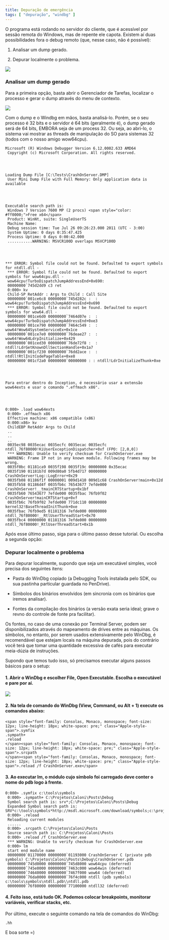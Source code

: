 ```yaml
---
title: Depuração de emergência
tags: [ "depuração", "windbg" ]
---
```


O programa está rodando no servidor do cliente, que é acessível por sessão remota do Windows, mas de repente ele capota. Existem aí duas possibilidades fora o debug remoto (que, nesse caso, não é possível):



	
  1. Analisar um dump gerado.

	
  2. Depurar localmente o problema.


[![](/images/CrashOnServerCrash.png)](/images/CrashOnServerCrash.png)


### Analisar um dump gerado


Para a primeira opção, basta abrir o Gerenciador de Tarefas, localizar o processo e gerar o dump através do menu de contexto.

[![](/images/GenerateCrashDumpTaskManager.png)](/images/GenerateCrashDumpTaskManager.png)

Com o dump e o Windbg em mãos, basta analisá-lo. Porém, se o seu processo é 32 bits e o servidor é 64 bits (geralmente é), o dump gerado será de 64 bits, EMBORA seja de um process 32. Ou seja, ao abri-lo, o sistema vai mostrar as threads de manipulação do SO para sistemas 32 (todos com o nosso amigo wow64cpu).

    
    Microsoft (R) Windows Debugger Version 6.12.0002.633 AMD64
     Copyright (c) Microsoft Corporation. All rights reserved.



    
    Loading Dump File [C:\Tests\CrashOnServer.DMP]
     User Mini Dump File with Full Memory: Only application data is available



    
    Executable search path is:
     Windows 7 Version 7600 MP (2 procs) <span style="color: #ff0000;">Free x64</span>
     Product: WinNt, suite: SingleUserTS
     Machine Name:
     Debug session time: Tue Jul 26 09:26:23.000 2011 (UTC - 3:00)
     System Uptime: 0 days 0:35:47.425
     Process Uptime: 0 days 0:00:42.000
     ...........WARNING: MSVCR100D overlaps MSVCP100D



    
    *** ERROR: Symbol file could not be found. Defaulted to export symbols for ntdll.dll -
     *** ERROR: Symbol file could not be found. Defaulted to export symbols for wow64cpu.dll -
     wow64cpu!TurboDispatchJumpAddressEnd+0x690:
     00000000`745d2dd9 c3 ret
     0:000> kv
     Child-SP RetAddr : Args to Child : Call Site
     00000000`001ce6c8 00000000`745d282c :  : wow64cpu!TurboDispatchJumpAddressEnd+0x690
     *** ERROR: Symbol file could not be found. Defaulted to export symbols for wow64.dll -
     00000000`001ce6d0 00000000`7464d07e :  : wow64cpu!TurboDispatchJumpAddressEnd+0xe3
     00000000`001ce790 00000000`7464c549 :  : wow64!Wow64SystemServiceEx+0x1ce
     00000000`001ce7e0 00000000`76deae27 :  : wow64!Wow64LdrpInitialize+0x429
     00000000`001ced30 00000000`76de72f8 :  : ntdll!LdrGetKnownDllSectionHandle+0x1a7
     00000000`001cf230 00000000`76dd2ace :  : ntdll!RtlInitCodePageTable+0xe8
     00000000`001cf2a0 00000000`00000000 : : ntdll!LdrInitializeThunk+0xe



    
    Para entrar dentro do Inception, é necessário usar a extensão wow64exts e usar o comando ".effmach x86".



    
    0:000> .load wow64exts
     0:000> .effmach x86
     Effective machine: x86 compatible (x86)
     0:000:x86> kv
     ChildEBP RetAddr Args to Child
     ..
     ..
     ..
     0035ec98 0035ecac 0035ecfc 0035ecac 0035ecfc ntdll_76f80000!KiUserExceptionDispatcher+0xf (FPO: [2,0,0])
     *** WARNING: Unable to verify checksum for CrashOnServer.exe
     WARNING: Frame IP not in any known module. Following frames may be wrong.
     0035f0bc 01181ca9 0035f198 0035f19c 00000000 0x35ecac
     0035f190 01181b7d 009d80a0 5fb4d717 00000000 CrashOnServer!Log::LogError+0x29
     0035fb08 01186f1f 00000001 009d1410 009d1c68 CrashOnServer!main+0x12d
     0035fb58 01186d4f 0035fb6c 76543677 7efde000 CrashOnServer!__tmainCRTStartup+0x1bf
     0035fb60 76543677 7efde000 0035fbac 76fb9f02 CrashOnServer!mainCRTStartup+0xf
     0035fb6c 76fb9f02 7efde000 771dc110 00000000 kernel32!BaseThreadInitThunk+0xe
     0035fbac 76fb9ed5 01181316 7efde000 00000000 ntdll_76f80000!__RtlUserThreadStart+0x70
     0035fbc4 00000000 01181316 7efde000 00000000 ntdll_76f80000!_RtlUserThreadStart+0x1b


Após esse último passo, siga para o último passo desse tutorial. Ou escolha a segunda opção:


### Depurar localmente o problema


Para depurar localmente, supondo que seja um executável simples, você precisa dos seguintes itens:



	
  * Pasta do WinDbg copiado (a Debugging Tools instalada pelo SDK, ou sua pastinha particular guardada no PenDrive).

	
  * Símbolos dos binários envolvidos (em sincronia com os binários que iremos analisar).

	
  * Fontes da compilação dos binários (a versão exata seria ideal; grave o revno do controle de fonte pra facilitar).


Os fontes, no caso de uma conexão por Terminal Server, podem ser disponibilizados através do mapeamento de drives entre as máquinas. Os símbolos, no entanto, por serem usados extensivamente pelo WinDbg, é recomendável que estejam locais na máquina depurada, pois do contrário você terá que tomar uma quantidade excessiva de cafés para executar meia-dúzia de instruções.

Supondo que temos tudo isso, só precisamos executar alguns passos básicos para o setup:


#### 1. Abrir o WinDbg e escolher File, Open Executable. Escolha o executável e pare por aí.


[![](/images/OpeningWinDbgOpenExecutable.png)](/images/OpeningWinDbgOpenExecutable.png)


#### 2. Na tela de comando do WinDbg (View, Command, ou Alt + 1) execute os comandos abaixo:



    
    <span style="font-family: Consolas, Monaco, monospace; font-size: 12px; line-height: 18px; white-space: pre;" class="Apple-style-span">.symfix 
    .sympath+ 
    .reload
    </span><span style="font-family: Consolas, Monaco, monospace; font-size: 12px; line-height: 18px; white-space: pre;" class="Apple-style-span">.srcpath 
    </span><span style="font-family: Consolas, Monaco, monospace; font-size: 12px; line-height: 18px; white-space: pre;" class="Apple-style-span">.reload /f CrashOnServer.exe</span>




#### 3. Ao executar lm, o módulo cujo símbolo foi carregado deve conter o nome do pdb logo à frente.



    
    0:000> .symfix c:\tools\symbols
     0:000> .sympath+ C:\Projetos\Caloni\Posts\Debug
     Symbol search path is: srv*;C:\Projetos\Caloni\Posts\Debug
     Expanded Symbol search path is: SRV*c:\tools\symbols*http://msdl.microsoft.com/download/symbols;c:\projetos\caloni\posts\debug
     0:000> .reload
     Reloading current modules
     ......
     0:000> .srcpath C:\Projetos\Caloni\Posts
     Source search path is: C:\Projetos\Caloni\Posts
     0:000> .reload /f CrashOnServer.exe
     *** WARNING: Unable to verify checksum for CrashOnServer.exe
     0:000> lm
     start end module name
     00000000`01170000 00000000`01193000 CrashOnServer C (private pdb symbols) C:\Projetos\Caloni\Posts\Debug\CrashOnServer.pdb
     00000000`745d0000 00000000`745d8000 wow64cpu (deferred)
     00000000`745e0000 00000000`7463c000 wow64win (deferred)
     00000000`74640000 00000000`7467f000 wow64 (deferred)
     00000000`76da0000 00000000`76f4c000 ntdll (pdb symbols) c:\tools\symbols\ntdll.pdb\\ntdll.pdb
     00000000`76f80000 00000000`77100000 ntdll32 (deferred)




#### 4. Feito isso, está tudo OK. Podemos colocar breakpoints, monitorar variáveis, verificar stacks, etc.


Por último, execute o seguinte comando na tela de comandos do WinDbg:

    
    .hh


E boa sorte =)

